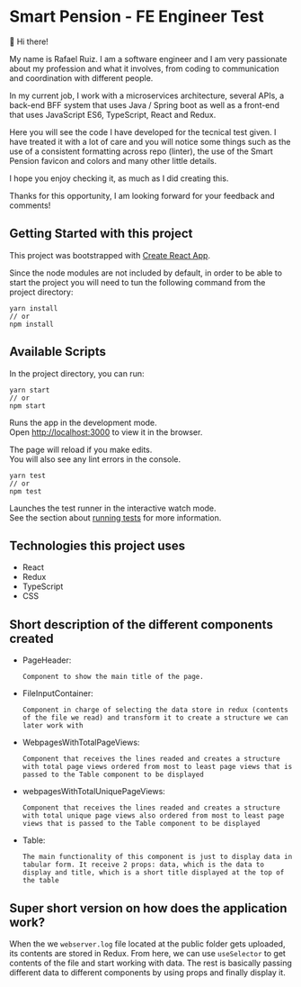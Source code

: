 # Smart Pension - FE Engineer Test

👋 Hi there!

My name is Rafael Ruiz. I am a software engineer and I am very passionate about my profession and what it involves, from coding to communication and coordination with different people. 

In my current job, I work with a microservices architecture, several APIs, a back-end BFF system that uses Java / Spring boot as well as a front-end that uses JavaScript ES6, TypeScript, React and Redux.

Here you will see the code I have developed for the tecnical test given. I have treated it with a lot of care and you will notice some things such as the use of a consistent formatting across repo (linter), the use of the Smart Pension favicon and colors and many other little details.

I hope you enjoy checking it, as much as I did creating this.

Thanks for this opportunity, I am looking forward for your feedback and comments!


## Getting Started with this project

This project was bootstrapped with [Create React App](https://github.com/facebook/create-react-app).

Since the node modules are not included by default, in order to be able to start the project you will need to tun the following command from the project directory:

```
yarn install
// or
npm install
```

## Available Scripts

In the project directory, you can run:

```
yarn start
// or
npm start
```

Runs the app in the development mode.\
Open [http://localhost:3000](http://localhost:3000) to view it in the browser.

The page will reload if you make edits.\
You will also see any lint errors in the console.

```
yarn test
// or
npm test
```

Launches the test runner in the interactive watch mode.\
See the section about [running tests](https://facebook.github.io/create-react-app/docs/running-tests) for more information.


## Technologies this project uses

- React
- Redux
- TypeScript
- CSS

## Short description of the different components created

- PageHeader:
    
    `Component to show the main title of the page.`

- FileInputContainer:

    `Component in charge of selecting the data store in redux (contents of the file we read) and transform it to create a structure we can later work with`

- WebpagesWithTotalPageViews:
    
    `Component that receives the lines readed and creates a structure with total page views ordered from most to least page views that is passed to the Table component to be displayed`

- webpagesWithTotalUniquePageViews:
    
    `Component that receives the lines readed and creates a structure with total unique page views also ordered from most to least page views that is passed to the Table component to be displayed`

- Table:

    `The main functionality of this component is just to display data in tabular form. It receive 2 props: data, which is the data to display and title, which is a short title displayed at the top of the table`

## Super short version on how does the application work?

When the we `webserver.log` file located at the public folder gets uploaded, its contents are stored in Redux. From here, we can use `useSelector` to get contents of the file and start working with data. The rest is basically passing different data to different components by using props and finally display it.
